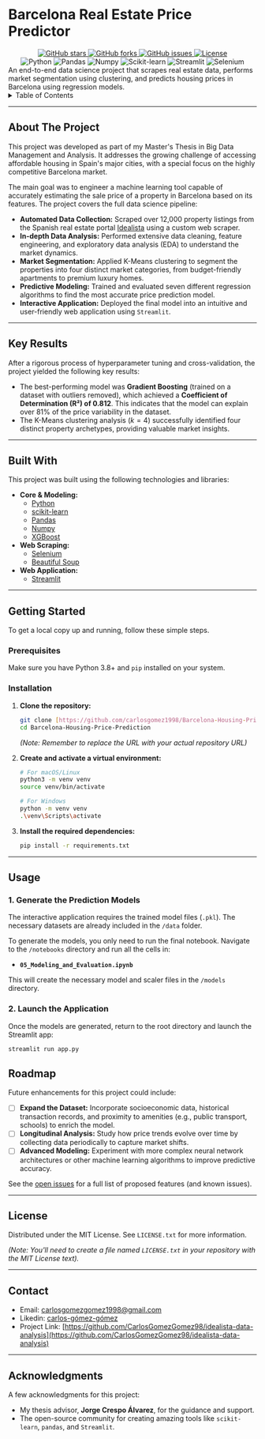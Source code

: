 # Barcelona Real Estate Price Predictor
<div align="center">
<!-- GitHub Stats -->
<a href="https://github.com/CarlosGomezGomez98/idealista-data-analysis">
    <img src="https://img.shields.io/github/stars/CarlosGomezGomez98/idealista-data-analysis?style=flat-square" alt="GitHub stars">
</a>
<a href="https://github.com/CarlosGomezGomez98/idealista-data-analysis/fork">
    <img src="https://img.shields.io/github/forks/CarlosGomezGomez98/idealista-data-analysis?style=flat-square" alt="GitHub forks">
</a>
<a href="https://github.com/CarlosGomezGomez98/idealista-data-analysis/issues">
    <img src="https://img.shields.io/github/issues/CarlosGomezGomez98/idealista-data-analysis?style=flat-square" alt="GitHub issues">
</a>
<a href="https://github.com/CarlosGomezGomez98/idealista-data-analysis/blob/main/LICENSE.txt">
     <img src="https://img.shields.io/badge/License-MIT-yellow?style=flat-square" alt="License">
</a>
    
</div>

<div align="center">
<!-- Technologies -->
<img src="https://img.shields.io/badge/Python-3776AB?style=flat-square&logo=python&logoColor=white" alt="Python">
<img src="https://img.shields.io/badge/Pandas-150458?style=flat-square&logo=pandas&logoColor=white" alt="Pandas">
<img src="https://img.shields.io/badge/Numpy-013243?style=flat-square&logo=numpy&logoColor=white" alt="Numpy">
<img src="https://img.shields.io/badge/scikit--learn-F7931E?style=flat-square&logo=scikit-learn&logoColor=white" alt="Scikit-learn">
<img src="https://img.shields.io/badge/Streamlit-FF4B4B?style=flat-square&logo=Streamlit&logoColor=white" alt="Streamlit">
<img src="https://img.shields.io/badge/Selenium-43B02A?style=flat-square&logo=selenium&logoColor=white" alt="Selenium">

</div>
An end-to-end data science project that scrapes real estate data, performs market segmentation using clustering, and predicts housing prices in Barcelona using regression models.

<details>
  <summary>Table of Contents</summary>
  <ol>
    <li><a href="#about-the-project">About The Project</a></li>
    <li><a href="#key-results">Key Results</a></li>
    <li><a href="#built-with">Built With</a></li>
    <li><a href="#getting-started">Getting Started</a></li>
    <li><a href="#usage">Usage</a></li>
    <li><a href="#roadmap">Roadmap</a></li>
    <li><a href="#license">License</a></li>
    <li><a href="#contact">Contact</a></li>
    <li><a href="#acknowledgments">Acknowledgments</a></li>
  </ol>
</details>

---

## About The Project

This project was developed as part of my Master's Thesis in Big Data Management and Analysis. It addresses the growing challenge of accessing affordable housing in Spain's major cities, with a special focus on the highly competitive Barcelona market.

The main goal was to engineer a machine learning tool capable of accurately estimating the sale price of a property in Barcelona based on its features. The project covers the full data science pipeline:

* **Automated Data Collection:** Scraped over 12,000 property listings from the Spanish real estate portal [Idealista](https://www.idealista.com) using a custom web scraper.
* **In-depth Data Analysis:** Performed extensive data cleaning, feature engineering, and exploratory data analysis (EDA) to understand the market dynamics.
* **Market Segmentation:** Applied K-Means clustering to segment the properties into four distinct market categories, from budget-friendly apartments to premium luxury homes.
* **Predictive Modeling:** Trained and evaluated seven different regression algorithms to find the most accurate price prediction model.
* **Interactive Application:** Deployed the final model into an intuitive and user-friendly web application using `Streamlit`.

---

## Key Results

After a rigorous process of hyperparameter tuning and cross-validation, the project yielded the following key results:

* The best-performing model was **Gradient Boosting** (trained on a dataset with outliers removed), which achieved a **Coefficient of Determination (R²) of 0.812**. This indicates that the model can explain over 81% of the price variability in the dataset.
* The K-Means clustering analysis ($k=4$) successfully identified four distinct property archetypes, providing valuable market insights.

---

## Built With

This project was built using the following technologies and libraries:

* **Core & Modeling:**
    * [Python](https://www.python.org)
    * [scikit-learn](https://scikit-learn.org/stable/)
    * [Pandas](https://pandas.pydata.org)
    * [Numpy](https://numpy.org)
    * [XGBoost](https://xgboost.readthedocs.io/en/stable/index.html#)
* **Web Scraping:**
    * [Selenium](https://www.selenium.dev)
    * [Beautiful Soup](https://www.crummy.com/software/BeautifulSoup/bs4/doc/)
* **Web Application:**
    * [Streamlit](https://streamlit.io)

---

## Getting Started

To get a local copy up and running, follow these simple steps.

### Prerequisites

Make sure you have Python 3.8+ and `pip` installed on your system.

### Installation

1.  **Clone the repository:**
    ```sh
    git clone [https://github.com/carlosgomez1998/Barcelona-Housing-Price-Prediction.git](https://github.com/carlosgomez1998/Barcelona-Housing-Price-Prediction.git)
    cd Barcelona-Housing-Price-Prediction
    ```
    *(Note: Remember to replace the URL with your actual repository URL)*

2.  **Create and activate a virtual environment:**
    ```sh
    # For macOS/Linux
    python3 -m venv venv
    source venv/bin/activate

    # For Windows
    python -m venv venv
    .\venv\Scripts\activate
    ```

3.  **Install the required dependencies:**
    ```sh
    pip install -r requirements.txt
    ```
---
##  Usage

### 1. Generate the Prediction Models

The interactive application requires the trained model files (`.pkl`). The necessary datasets are already included in the `/data` folder.

To generate the models, you only need to run the final notebook. Navigate to the `/notebooks` directory and run all the cells in:
* **`05_Modeling_and_Evaluation.ipynb`**

This will create the necessary model and scaler files in the `/models` directory.

### 2. Launch the Application

Once the models are generated, return to the root directory and launch the Streamlit app:

```sh
streamlit run app.py
```

## Roadmap

Future enhancements for this project could include:

* [ ] **Expand the Dataset:** Incorporate socioeconomic data, historical transaction records, and proximity to amenities (e.g., public transport, schools) to enrich the model.
* [ ] **Longitudinal Analysis:** Study how price trends evolve over time by collecting data periodically to capture market shifts.
* [ ] **Advanced Modeling:** Experiment with more complex neural network architectures or other machine learning algorithms to improve predictive accuracy.

See the [open issues](https://github.com/CarlosGomezGomez98/idealista-data-analysis/issues) for a full list of proposed features (and known issues).

---

## License

Distributed under the MIT License. See `LICENSE.txt` for more information.

*(Note: You'll need to create a file named `LICENSE.txt` in your repository with the MIT License text).*


---

## Contact


* Email: [carlosgomezgomez1998@gmail.com](mailto:carlosgomezgomez1998@gmail.com)
* Likedin: [carlos-gómez-gómez](https://www.linkedin.com/in/carlos-gómez-gómez-a91961185/)
* Project Link: [https://github.com/CarlosGomezGomez98/idealista-data-analysis](https://github.com/CarlosGomezGomez98/idealista-data-analysis)


---

## Acknowledgments

A few acknowledgments for this project:

* My thesis advisor, **Jorge Crespo Álvarez**, for the guidance and support.
* The open-source community for creating amazing tools like `scikit-learn`, `pandas`, and `Streamlit`.

